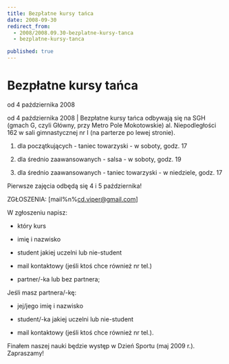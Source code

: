 ```yaml
---
title: Bezpłatne kursy tańca
date: 2008-09-30
redirect_from: 
  - 2008/2008.09.30-bezplatne-kursy-tanca
  - bezplatne-kursy-tanca

published: true
---
```




# Bezpłatne kursy tańca

<time>od 4 października 2008</time>

od 4 października 2008 | Bezpłatne kursy tańca odbywają się na SGH (gmach G, czyli Główny, przy Metro Pole Mokotowskie) al. Niepodległości 162 w sali gimnastycznej nr I (na parterze po lewej stronie).

1. dla początkujących - taniec towarzyski - w soboty, godz. 17

2. dla średnio zaawansowanych - salsa - w soboty, godz. 19

3. dla średnio zaawansowanych - taniec towarzyski - w niedziele, godz. 17


Pierwsze zajęcia odbędą się 4 i 5 października! 

ZGŁOSZENIA: [mail%n%cd.viper@gmail.com]

W zgłoszeniu napisz:

- który kurs

- imię i nazwisko

- student jakiej uczelni lub nie-student

- mail kontaktowy (jeśli ktoś chce również nr tel.)

- partner/-ka lub bez partnera;

Jeśli masz partnera/-kę:

- jej/jego imię i nazwisko

- student/-ka jakiej uczelni lub nie-student

- mail kontaktowy (jeśli ktoś chce również nr tel.).

Finałem naszej nauki będzie występ w Dzień Sportu (maj 2009 r.). Zapraszamy!


<!--CONTENT FROM OLD SERVER (jos before 2013): od 4 października 2008 | Bezpłatne kursy tańca odbywają się na SGH (gmach G, czyli Główny, przy Metro Pole Mokotowskie) al. Niepodległości 162 w sali gimnastycznej nr I (na parterze po lewej stronie).



1. dla początkujących - taniec towarzyski - w soboty, godz. 17

2. dla średnio zaawansowanych - salsa - w soboty, godz. 19

3. dla średnio zaawansowanych - taniec towarzyski - w niedziele, godz. 17


Pierwsze zajęcia odbędą się 4 i 5 października! 



ZGŁOSZENIA: [mail%n%cd.viper@gmail.com]



W zgłoszeniu napisz:

- który kurs

- imię i nazwisko

- student jakiej uczelni lub nie-student

- mail kontaktowy (jeśli ktoś chce również nr tel.)

- partner/-ka lub bez partnera;

Jeśli masz partnera/-kę:

- jej/jego imię i nazwisko

- student/-ka jakiej uczelni lub nie-student

- mail kontaktowy (jeśli ktoś chce również nr tel.).



Finałem naszej nauki będzie występ w Dzień Sportu (maj 2009 r.). Zapraszamy!



         
-->

<!--{{json:{"created_date":"2008-09-30 00:13:15","publish_down":"0000-00-00 00:00:00","id":"655"}}}-->
